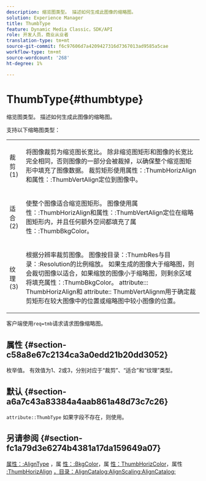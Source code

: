 ```yaml
---
description: 缩览图类型。 描述如何生成此图像的缩略图。
solution: Experience Manager
title: ThumbType
feature: Dynamic Media Classic，SDK/API
role: 开发人员，商业从业者
translation-type: tm+mt
source-git-commit: f6c97606d7a4209427316d7367013ad9585a5cae
workflow-type: tm+mt
source-wordcount: '268'
ht-degree: 1%

---
```



# ThumbType{#thumbtype}

缩览图类型。 描述如何生成此图像的缩略图。

支持以下缩略图类型：

<table id="simpletable_874E4190A1DC4FB0AE1B2E3734746527"> 
 <tr class="strow"> 
  <td class="stentry"> <p>裁剪(1) </p></td> 
  <td class="stentry"> <p>将图像裁剪为缩览图长宽比。 除非缩览图矩形和图像的长宽比完全相同，否则图像的一部分会被裁掉，以确保整个缩览图矩形中填充了图像数据。 裁剪矩形使用<span class="codeph">属性：:ThumbHorizAlign</span>和<span class="codeph">属性：:ThumbVertAlign</span>定位到图像中。 </p></td> 
 </tr> 
 <tr class="strow"> 
  <td class="stentry"> <p>适合(2) </p></td> 
  <td class="stentry"> <p>使整个图像适合缩览图矩形。 图像使用<span class="codeph">属性：:ThumbHorizAlign</span>和<span class="codeph">属性：:ThumbVertAlign</span>定位在缩略图矩形内，并且任何额外空间都填充了<span class="codeph">属性：:ThumbBkgColor</span>。 </p></td> 
 </tr> 
 <tr class="strow"> 
  <td class="stentry"> <p>纹理(3) </p></td> 
  <td class="stentry"> <p>根据分辨率裁剪图像。 图像按<span class="codeph">目录：:ThumbRes</span>与<span class="codeph">目录：:Resolution</span>的比例缩放。 如果生成的图像大于缩略图，则会裁切图像以适合，如果缩放的图像小于缩略图，则剩余区域将填充<span class="codeph">属性：:ThumbBkgColor</span>。 <span class="codeph"> attribute:::</span> ThumbHorizAlign和 <span class="codeph"> attribute::</span> ThumbVertAlignm用于确定裁剪矩形在较大图像中的位置或缩略图中较小图像的位置。 </p></td> 
 </tr> 
</table>

客户端使用`req=tmb`请求请求图像缩略图。

## 属性 {#section-c58a8e67c2134ca3a0edd21b20dd3052}

枚举值。 有效值为1、2或3，分别对应于“裁剪”、“适合”和“纹理”类型。

## 默认 {#section-a6a7c43a83384a4aab861a48d73c7c26}

`attribute::ThumbType` 如果字段不存在，则使用。

## 另请参阅 {#section-fc1a79d3e6274b4381a17da159649a07}

[属性：:AlignType](../../../../../../is-api/image-catalog/image-serving-api-ref/c-image-catalog-reference/c-attributes-reference/r-thumbtype.md#reference-329e9dbf3e5f49548d1eb61915b538f5) ，属 [性：:BkgColor](../../../../../../is-api/image-catalog/image-serving-api-ref/c-image-catalog-reference/c-attributes-reference/r-thumbbkgcolor.md#reference-8e38088e79a54446a9106d0b93c9b31e)，属 [性：ThumbHorizColor](../../../../../../is-api/image-catalog/image-serving-api-ref/c-image-catalog-reference/c-attributes-reference/r-thumbhorizalign.md#reference-0ae8b88669df4769a9053b22aca33691)，属性 [:ThumbHorizAlign](../../../../../../is-api/image-catalog/image-serving-api-ref/c-image-catalog-reference/c-attributes-reference/r-thumbvertalign.md#reference-d47c6b34588c4855b04ad134e472f04f) [](../../../../../../is-api/image-catalog/image-serving-api-ref/c-image-catalog-reference/c-image-svg-data-reference/c-image-data-reference/r-thumbres-cat.md#reference-eedb9991397347c3bed5bd0a785c4c69) [](../../../../../../is-api/image-catalog/image-serving-api-ref/c-image-catalog-reference/c-image-svg-data-reference/c-image-data-reference/r-resolution-cat.md#reference-de489f5f36b64bd0831749546f8728e1) [](../../../../../../is-api/http-ref/image-serving-api-ref/c-http-protocol-reference/c-command-reference/r-req/r-req.md#reference-907cdb4a97034db7ad94695f25552e76) [，目录：AlignCatalog:AlignScaling:AlignCatalog:](../../../../../../is-api/http-ref/image-serving-api-ref/c-http-protocol-reference/c-notes-on-server-behavior/r-thumbnail-scaling.md#reference-0f71817f721d4913b34816758d69b07f)
